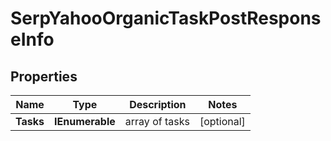 # SerpYahooOrganicTaskPostResponseInfo


## Properties

| Name | Type | Description | Notes |
|------------ | ------------- | ------------- | -------------|
**Tasks** | **IEnumerable<SerpYahooOrganicTaskPostTaskInfo>** | array of tasks |[optional]|